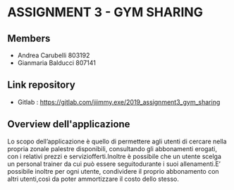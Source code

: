 # ASSIGNMENT 3 - GYM SHARING
## Members
*  Andrea Carubelli 803192
*  Gianmaria Balducci 807141

## Link repository
*  Gitlab : https://gitlab.com/jiimmy.exe/2019_assignment3_gym_sharing

## Overview dell'applicazione
Lo scopo dell’applicazione è quello di permettere agli utenti di cercare nella propria zonale palestre disponibili, consultando gli abbonamenti erogati, con i relativi prezzi e serviziofferti.Inoltre è possibile che un utente scelga un personal trainer da cui può essere seguitodurante i suoi allenamenti.E’ possibile inoltre per ogni utente, condividere il proprio abbonamento con altri utenti,così da poter ammortizzare il costo dello stesso.